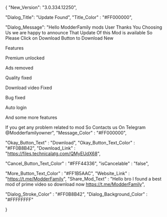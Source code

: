    
   
   {
"New_Version": "3.0.334.12250",

"Dialog_Title": "Update Found",
"Title_Color" : "#FF000000",

"Dialog_Message": "Hello ModderFamily mods User Thanks You Choosing Us we are happy to announce That Update Of this Mod is available So Please Click on Download Button to Download New

Features

Premium unlocked

Ads removed

Quality fixed

Download video Fixed

Bug fixed

Auto login

And some more features

If you get any problem related to mod So Contacts us On Telegram @Modderfamilyowner",
"Message_Color" : "#FF000000",

"Okay_Button_Text" : "Download",
"Okay_Button_Text_Color" : "#FF0B8B42",
"Download_Link" : "https://files.technicalatg.com/QMyEUdX68",

"Cancel_Button_Text_Color" : "#FFF44336",
"isCancelable" : "false",

"More_Button_Text_Color" : "#FF1B5AAC",
"Website_Link" : "https://t.me/ModderFamily",
"Share_Mod_Text" : "Hello bro I found a best mod of prime video so download now https://t.me/ModderFamily",


"Dialog_Stroke_Color" : "#FF0B8B42",
"Dialog_Background_Color" : "#FFFFFFFF"

}
